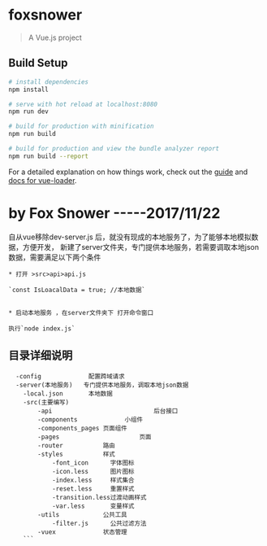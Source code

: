# foxsnower

> A Vue.js project

## Build Setup

``` bash
# install dependencies
npm install

# serve with hot reload at localhost:8080
npm run dev

# build for production with minification
npm run build

# build for production and view the bundle analyzer report
npm run build --report
```

For a detailed explanation on how things work, check out the [guide](http://vuejs-templates.github.io/webpack/) and [docs for vue-loader](http://vuejs.github.io/vue-loader).

# by Fox Snower -----2017/11/22

自从vue移除dev-server.js 后，就没有现成的本地服务了，为了能够本地模拟数据，方便开发，
新建了server文件夹，专门提供本地服务，若需要调取本地json数据，需要满足以下两个条件

	* 打开 >src>api>api.js    

	`const IsLoacalData = true; //本地数据`


	* 启动本地服务 ，在server文件夹下 打开命令窗口

	执行`node index.js`

## 目录详细说明

```
  -config             配置跨域请求
  -server(本地服务)   专门提供本地服务，调取本地json数据
  	-local.json       本地数据
	-src(主要编写)      
		-api 							后台接口
		-components 			小组件
		-components_pages 页面组件
		-pages 						页面
		-router           路由
		-styles           样式
			-font_icon      字体图标
			-icon.less      图片图标
			-index.less     样式集合
			-reset.less     重置样式
			-transition.less过渡动画样式
			-var.less       变量样式
		-utils            公共工具
			-filter.js      公共过滤方法
		-vuex             状态管理
	```




